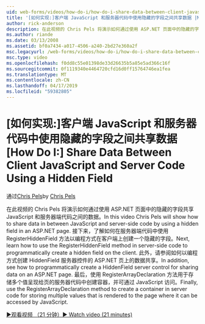 ```yaml
---
uid: web-forms/videos/how-do-i/how-do-i-share-data-between-client-javascript-and-server-code-using-a-hidden-field
title: '[如何实现:]客户端 JavaScript 和服务器代码中使用隐藏的字段之间共享数据 |Microsoft Docs'
author: rick-anderson
description: 在此视频的 Chris Pels 将演示如何通过使用 ASP.NET 页面中的隐藏的字段共享 JavaScript 和服务器端代码之间的数据。 接下来，了解如何 t...
ms.author: riande
ms.date: 03/13/2008
ms.assetid: bf0a7434-a017-4506-a240-2bd27e360a2f
msc.legacyurl: /web-forms/videos/how-do-i/how-do-i-share-data-between-client-javascript-and-server-code-using-a-hidden-field
msc.type: video
ms.openlocfilehash: f0dd8c55e01398de33d26635b5a85e5ad366c16f
ms.sourcegitcommit: 0f1119340e4464720cfd16d0ff15764746ea1fea
ms.translationtype: MT
ms.contentlocale: zh-CN
ms.lasthandoff: 04/17/2019
ms.locfileid: "59382805"
---
```

# <a name="how-do-i-share-data-between-client-javascript-and-server-code-using-a-hidden-field"></a><span data-ttu-id="ad8a9-104">[如何实现:]客户端 JavaScript 和服务器代码中使用隐藏的字段之间共享数据</span><span class="sxs-lookup"><span data-stu-id="ad8a9-104">[How Do I:] Share Data Between Client JavaScript and Server Code Using a Hidden Field</span></span>

<span data-ttu-id="ad8a9-105">通过[Chris Pels](https://twitter.com/chrispels)</span><span class="sxs-lookup"><span data-stu-id="ad8a9-105">by [Chris Pels](https://twitter.com/chrispels)</span></span>

<span data-ttu-id="ad8a9-106">在此视频的 Chris Pels 将演示如何通过使用 ASP.NET 页面中的隐藏的字段共享 JavaScript 和服务器端代码之间的数据。</span><span class="sxs-lookup"><span data-stu-id="ad8a9-106">In this video Chris Pels will show how to share data in between JavaScript and server-side code by using a hidden field in an ASP.NET page.</span></span> <span data-ttu-id="ad8a9-107">接下来，了解如何在服务器端代码中使用 RegisterHiddenField 方法以编程方式在客户端上创建一个隐藏的字段。</span><span class="sxs-lookup"><span data-stu-id="ad8a9-107">Next, learn how to use the RegisterHiddenField method in server-side code to programmatically create a hidden field on the client.</span></span> <span data-ttu-id="ad8a9-108">此外，请参阅如何以编程方式创建 HiddenField 服务器控件的 ASP.NET 页上的数据共享。</span><span class="sxs-lookup"><span data-stu-id="ad8a9-108">In addition, see how to programmatically create a HiddenField server control for sharing data on an ASP.NET page.</span></span> <span data-ttu-id="ad8a9-109">最后，使用 RegisterArrayDeclaration 方法用于存储多个值呈现给页的服务器代码中创建容器，并可通过 JavaScript 访问。</span><span class="sxs-lookup"><span data-stu-id="ad8a9-109">Finally, use the RegisterArrayDeclaration method to create a container in server code for storing multiple values that is rendered to the page where it can be accessed by JavaScript.</span></span>

[<span data-ttu-id="ad8a9-110">&#9654;观看视频 （21 分钟）</span><span class="sxs-lookup"><span data-stu-id="ad8a9-110">&#9654; Watch video (21 minutes)</span></span>](https://channel9.msdn.com/Blogs/ASP-NET-Site-Videos/how-do-i-share-data-between-client-javascript-and-server-code-using-a-hidden-field)
